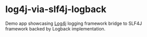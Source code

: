 # log4j-via-slf4j-logback

Demo app showcasing [Log4j](https://en.wikipedia.org/wiki/Log4j) logging framework
bridge to SLF4J framework
backed by Logback implementation.
